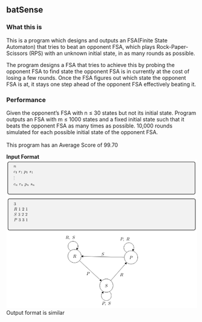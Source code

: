 ## **batSense**

### **What this is**
This is a program which designs and outputs an FSA(Finite State Automaton) that tries to beat an opponent FSA, which plays Rock-Paper-Scissors (RPS) with an unknown initial state, in as many rounds as possible. 

The program designs a FSA that tries to achieve this by probing the opponent FSA to find state the opponent FSA is in currently at the cost of losing a few rounds. Once the FSA figures out which state the opponent FSA is at, it stays one step ahead of the opponent FSA effectively beating it.

### **Performance**
Given the opponent’s FSA with n ≤ 30 states but not its initial state. Program outputs an FSA with m ≤ 1000 states and a fixed initial state such that it beats the opponent FSA as many times as possible. 10,000 rounds simulated for each possible initial state of the opponent FSA.
<br>
<br>
This program has an Average Score of 99.70


**Input Format**
![Input Format](/media/inputformat.png)
![Sample input format](/media/sampleInputFormat.png)
Output format is similar